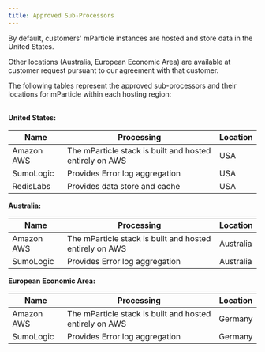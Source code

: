```yaml
---
title: Approved Sub-Processors
---
```


By default, customers' mParticle instances are hosted and store data in the United States.

Other locations (Australia, European Economic Area) are available at customer request pursuant to our agreement with that customer.

The following tables represent the approved sub-processors and their locations for mParticle within each hosting region:
<br><br>

<b>United States:</b>

| Name | Processing | Location |
| ---- | ---------- | -------- |
| Amazon AWS | The mParticle stack is built and hosted entirely on AWS | USA |
| SumoLogic | Provides Error log aggregation | USA |
| RedisLabs | Provides data store and cache | USA |

<b>Australia:</b>

| Name | Processing | Location |
| ---- | ---------- | -------- |
| Amazon AWS | The mParticle stack is built and hosted entirely on AWS | Australia |
| SumoLogic | Provides Error log aggregation | Australia |

<b>European Economic Area:</b>

| Name | Processing | Location |
| ---- | ---------- | -------- |
| Amazon AWS | The mParticle stack is built and hosted entirely on AWS | Germany |
| SumoLogic | Provides Error log aggregation | Germany |
